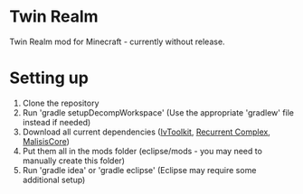 Twin Realm
========

Twin Realm mod for Minecraft - currently without release.


Setting up
========

1. Clone the repository
2. Run 'gradle setupDecompWorkspace' (Use the appropriate 'gradlew' file instead if needed)
3. Download all current dependencies ([IvToolkit](http://files.minecraftforge.net/maven/ivorius/ivtoolkit/IvToolkit/), [Recurrent Complex](http://files.minecraftforge.net/maven/ivorius/reccomplex/RecurrentComplex/index.html), [MalisisCore](http://files.minecraftforge.net/maven/net/malisis/malisiscore/malisiscore/index.html))
4. Put them all in the mods folder (eclipse/mods - you may need to manually create this folder)
5. Run 'gradle idea' or 'gradle eclipse' (Eclipse may require some additional setup)
